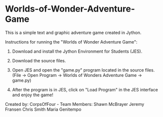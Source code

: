 # Worlds-of-Wonder-Adventure-Game
This is a simple text and graphic adventure game created in Jython.

Instructions for running the "Worlds of Wonder Adventure Game":

1) Download and install the Jython Environment for Students (JES).

2) Download the source files.

3) Open JES and open the "game.py" program located in the source files. (File -> Open Program -> Worlds of Wonders Adventure Game -> game.py)

4) After the program is in JES, click on "Load Program" in the JES interface and enjoy the game!


Created by:
  CorpsOfFour - 
    Team Members:
      Shawn McBrayer
      Jeremy Fransen
      Chris Smith
      Maria Genitempo
